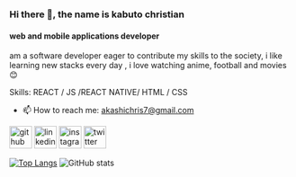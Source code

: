 ### Hi there 👋, the name  is kabuto christian
#### web and mobile applications developer 
am a software developer eager to contribute my skills to the society, i like learning new stacks every day , i love watching anime, football and movies😊

Skills: REACT / JS /REACT NATIVE/ HTML / CSS

- 📫 How to reach me: akashichris7@gmail.com 


[<img src='https://cdn.jsdelivr.net/npm/simple-icons@3.0.1/icons/github.svg' alt='github' height='40'>](https://github.com/akashi7)  [<img src='https://cdn.jsdelivr.net/npm/simple-icons@3.0.1/icons/linkedin.svg' alt='linkedin' height='40'>](https://www.linkedin.com/in/nseko-christian-b505b7201/)  [<img src='https://cdn.jsdelivr.net/npm/simple-icons@3.0.1/icons/instagram.svg' alt='instagram' height='40'>](https://www.instagram.com/akashi__chris/)  [<img src='https://cdn.jsdelivr.net/npm/simple-icons@3.0.1/icons/twitter.svg' alt='twitter' height='40'>](https://twitter.com/@Akashichris7)  

[![Top Langs](https://github-readme-stats.vercel.app/api/top-langs/?username=akashi7)](https://github.com/anuraghazra/github-readme-stats) ![GitHub stats](https://github-readme-stats.vercel.app/api?username=akashi7&show_icons=true)


